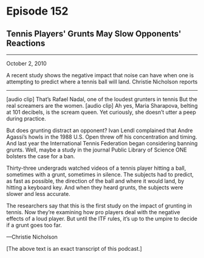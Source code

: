 # Episode 152

## Tennis Players' Grunts May Slow Opponents' Reactions

---

October 2, 2010

A recent study shows the negative impact that noise can have when one is attempting to predict where a tennis ball will land. Christie Nicholson reports

---

[audio clip] That’s Rafael Nadal, one of the loudest grunters in tennis But the real screamers are the women. [audio clip] Ah yes, Maria Sharapova, belting at 101 decibels, is the scream queen. Yet curiously, she doesn’t utter a peep during practice.

But does grunting distract an opponent? Ivan Lendl complained that Andre Agassi’s howls in the 1988 U.S. Open threw off his concentration and timing. And last year the International Tennis Federation began considering banning grunts. Well, maybe a study in the journal Public Library of Science ONE bolsters the case for a ban.

Thirty-three undergrads watched videos of a tennis player hitting a ball, sometimes with a grunt, sometimes in silence. The subjects had to predict, as fast as possible, the direction of the ball and where it would land, by hitting a keyboard key. And when they heard grunts, the subjects were slower and less accurate.

The researchers say that this is the first study on the impact of grunting in tennis. Now they’re examining how pro players deal with the negative effects of a loud player. But until the ITF rules, it’s up to the umpire to decide if a grunt goes too far.

—Christie Nicholson

[The above text is an exact transcript of this podcast.]

